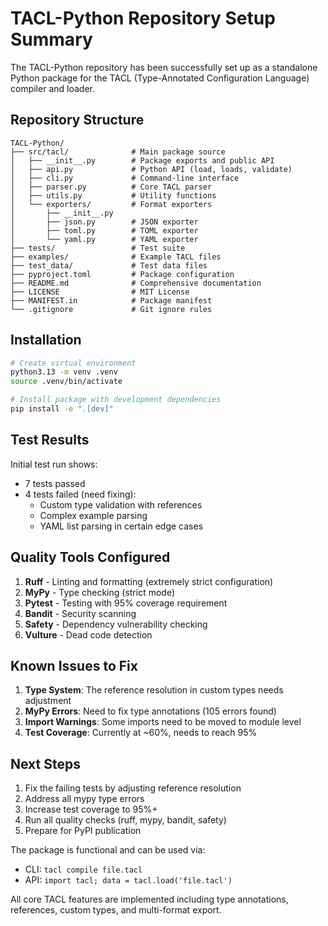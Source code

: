 # TACL-Python Repository Setup Summary

The TACL-Python repository has been successfully set up as a standalone Python package for the TACL (Type-Annotated Configuration Language) compiler and loader.

## Repository Structure

```
TACL-Python/
├── src/tacl/              # Main package source
│   ├── __init__.py        # Package exports and public API
│   ├── api.py             # Python API (load, loads, validate)
│   ├── cli.py             # Command-line interface
│   ├── parser.py          # Core TACL parser
│   ├── utils.py           # Utility functions
│   └── exporters/         # Format exporters
│       ├── __init__.py
│       ├── json.py        # JSON exporter
│       ├── toml.py        # TOML exporter
│       └── yaml.py        # YAML exporter
├── tests/                 # Test suite
├── examples/              # Example TACL files
├── test_data/             # Test data files
├── pyproject.toml         # Package configuration
├── README.md              # Comprehensive documentation
├── LICENSE                # MIT License
├── MANIFEST.in            # Package manifest
└── .gitignore             # Git ignore rules
```

## Installation

```bash
# Create virtual environment
python3.13 -m venv .venv
source .venv/bin/activate

# Install package with development dependencies
pip install -e ".[dev]"
```

## Test Results

Initial test run shows:
- 7 tests passed
- 4 tests failed (need fixing):
  - Custom type validation with references
  - Complex example parsing
  - YAML list parsing in certain edge cases

## Quality Tools Configured

1. **Ruff** - Linting and formatting (extremely strict configuration)
2. **MyPy** - Type checking (strict mode)
3. **Pytest** - Testing with 95% coverage requirement
4. **Bandit** - Security scanning
5. **Safety** - Dependency vulnerability checking
6. **Vulture** - Dead code detection

## Known Issues to Fix

1. **Type System**: The reference resolution in custom types needs adjustment
2. **MyPy Errors**: Need to fix type annotations (105 errors found)
3. **Import Warnings**: Some imports need to be moved to module level
4. **Test Coverage**: Currently at ~60%, needs to reach 95%

## Next Steps

1. Fix the failing tests by adjusting reference resolution
2. Address all mypy type errors
3. Increase test coverage to 95%+
4. Run all quality checks (ruff, mypy, bandit, safety)
5. Prepare for PyPI publication

The package is functional and can be used via:
- CLI: `tacl compile file.tacl`
- API: `import tacl; data = tacl.load('file.tacl')`

All core TACL features are implemented including type annotations, references, custom types, and multi-format export.